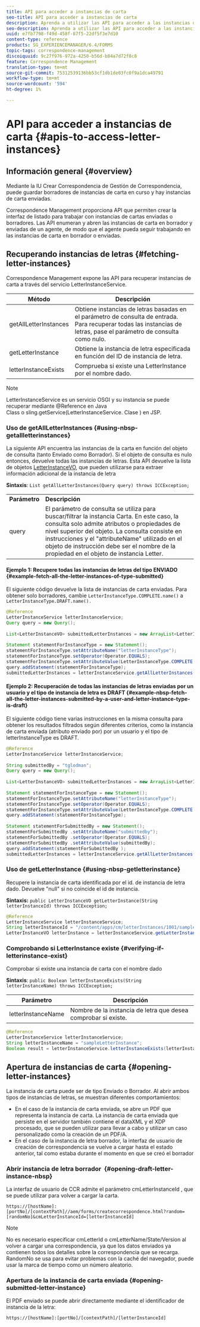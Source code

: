 ```yaml
---
title: API para acceder a instancias de carta
seo-title: API para acceder a instancias de carta
description: Aprenda a utilizar las API para acceder a las instancias de carta.
seo-description: Aprenda a utilizar las API para acceder a las instancias de carta.
uuid: e7fb7798-f49d-458f-87f5-22df5f3e7d10
content-type: reference
products: SG_EXPERIENCEMANAGER/6.4/FORMS
topic-tags: correspondence-management
discoiquuid: 9c27f976-972a-4250-b56d-b84a7d72f8c8
feature: Correspondence Management
translation-type: tm+mt
source-git-commit: 75312539136bb53cf1db1de03fc0f9a1dca49791
workflow-type: tm+mt
source-wordcount: '594'
ht-degree: 1%

---
```



# API para acceder a instancias de carta {#apis-to-access-letter-instances}

## Información general {#overview}

Mediante la IU Crear Correspondencia de Gestión de Correspondencia, puede guardar borradores de instancias de carta en curso y hay instancias de carta enviadas.

Correspondence Management proporciona API que permiten crear la interfaz de listado para trabajar con instancias de cartas enviadas o borradores. Las API enumeran y abren las instancias de carta en borrador y enviadas de un agente, de modo que el agente pueda seguir trabajando en las instancias de carta en borrador o enviadas.

## Recuperando instancias de letras {#fetching-letter-instances}

Correspondence Management expone las API para recuperar instancias de carta a través del servicio LetterInstanceService.

| Método | Descripción |
|--- |--- |
| getAllLetterInstances | Obtiene instancias de letras basadas en el parámetro de consulta de entrada. Para recuperar todas las instancias de letras, pase el parámetro de consulta como nulo. |
| getLetterInstance | Obtiene la instancia de letra especificada en función del ID de instancia de letra. |
| letterInstanceExists | Comprueba si existe una LetterInstance por el nombre dado. |

>[!NOTE]
>
>LetterInstanceService es un servicio OSGI y su instancia se puede recuperar mediante @Reference en Java\
>Class o sling.getService(LetterInstanceService. Clase ) en JSP.

### Uso de getAllLetterInstances {#using-nbsp-getallletterinstances}

La siguiente API encuentra las instancias de la carta en función del objeto de consulta (tanto Enviado como Borrador). Si el objeto de consulta es nulo entonces, devuelve todas las instancias de letras. Esta API devuelve la lista de objetos [LetterInstanceVO](https://helpx.adobe.com/aem-forms/6-2/javadocs/com/adobe/icc/dbforms/obj/LetterInstanceVO.html), que pueden utilizarse para extraer información adicional de la instancia de letra

**Sintaxis**:  `List getAllLetterInstances(Query query) throws ICCException;`

<table> 
 <tbody> 
  <tr> 
   <td><strong>Parámetro</strong></td> 
   <td><strong>Descripción</strong></td> 
  </tr> 
  <tr> 
   <td>query</td> 
   <td>El parámetro de consulta se utiliza para buscar/filtrar la instancia Carta. En este caso, la consulta solo admite atributos o propiedades de nivel superior del objeto. La consulta consiste en instrucciones y el "attributeName" utilizado en el objeto de instrucción debe ser el nombre de la propiedad en el objeto de instancia Letter.<br /> </td> 
  </tr> 
 </tbody> 
</table>

#### Ejemplo 1: Recupere todas las instancias de letras del tipo ENVIADO {#example-fetch-all-the-letter-instances-of-type-submitted}

El siguiente código devuelve la lista de instancias de carta enviadas. Para obtener solo borradores, cambie `LetterInstanceType.COMPLETE.name()` a `LetterInstanceType.DRAFT.name().`

```java
@Reference
LetterInstanceService letterInstanceService;
Query query = new Query();
 
List<LetterInstanceVO> submittedLetterInstances = new ArrayList<LetterInstanceVO>();
 
Statement statementForInstanceType = new Statement();
statementForInstanceType.setAttributeName("letterInstanceType");
statementForInstanceType.setOperator(Operator.EQUALS);
statementForInstanceType.setAttributeValue(LetterInstanceType.COMPLETE.name());
query.addStatement(statementForInstanceType);
submittedLetterInstances = letterInstanceService.getAllLetterInstances(query);
```

#### Ejemplo 2: Recuperación de todas las instancias de letras enviadas por un usuario y el tipo de instancia de letra es DRAFT {#example-nbsp-fetch-all-the-letter-instances-submitted-by-a-user-and-letter-instance-type-is-draft}

El siguiente código tiene varias instrucciones en la misma consulta para obtener los resultados filtrados según diferentes criterios, como la instancia de carta enviada (atributo enviado por) por un usuario y el tipo de letterInstanceType es DRAFT.

```java
@Reference
LetterInstanceService letterInstanceService;
 
String submittedBy = "tglodman";
Query query = new Query();
 
List<LetterInstanceVO> submittedLetterInstances = new ArrayList<LetterInstanceVO>();
 
Statement statementForInstanceType = new Statement();
statementForInstanceType.setAttributeName("letterInstanceType");
statementForInstanceType.setOperator(Operator.EQUALS);
statementForInstanceType.setAttributeValue(LetterInstanceType.COMPLETE.name());
query.addStatement(statementForInstanceType);
 
Statement statementForSubmittedBy = new Statement();
statementForSubmittedBy .setAttributeName("submittedby");
statementForSubmittedBy .setOperator(Operator.EQUALS);
statementForSubmittedBy .setAttributeValue(submittedBy);
query.addStatement(statementForSubmittedBy );
submittedLetterInstances = letterInstanceService.getAllLetterInstances(query);
```

### Uso de getLetterInstance {#using-nbsp-getletterinstance}

Recupere la instancia de carta identificada por el id. de instancia de letra dado. Devuelve &quot;null&quot; si no coincide el id de instancia.

**Sintaxis:** `public LetterInstanceVO getLetterInstance(String letterInstanceId) throws ICCException;`

```java
@Reference
LetterInstanceService letterInstanceService;
String letterInstanceId = "/content/apps/cm/letterInstances/1001/sampleLetterInstance";
LetterInstanceVO letterInstance = letterInstanceService.getLetterInstance(letterInstanceId );
```

### Comprobando si LetterInstance existe {#verifying-if-letterinstance-exist}

Comprobar si existe una instancia de carta con el nombre dado

**Sintaxis**:  `public Boolean letterInstanceExists(String letterInstanceName) throws ICCException;`

| **Parámetro** | **Descripción** |
|---|---|
| letterInstanceName | Nombre de la instancia de letra que desea comprobar si existe. |

```java
@Reference
LetterInstanceService letterInstanceService;
String letterInstanceName = "sampleLetterInstance";
Boolean result = letterInstanceService.letterInstanceExists(letterInstanceName );
```

## Apertura de instancias de carta {#opening-letter-instances}

La instancia de carta puede ser de tipo Enviado o Borrador. Al abrir ambos tipos de instancias de letras, se muestran diferentes comportamientos:

* En el caso de la instancia de carta enviada, se abre un PDF que representa la instancia de carta. La instancia de carta enviada que persiste en el servidor también contiene el dataXML y el XDP procesado, que se pueden utilizar para llevar a cabo y utilizar un caso personalizado como la creación de un PDF/A.
* En el caso de la instancia de letra borrador, la interfaz de usuario de creación de correspondencia se vuelve a cargar hasta el estado anterior, tal como estaba durante el momento en que se creó el borrador

### Abrir instancia de letra borrador  {#opening-draft-letter-instance-nbsp}

La interfaz de usuario de CCR admite el parámetro cmLetterInstanceId , que se puede utilizar para volver a cargar la carta.

`https://[hostName]:[portNo]/[contextPath]//aem/forms/createcorrespondence.html?random=[randomNo]&cmLetterInstanceId=[letterInstanceId]`

>[!NOTE]
>
>No es necesario especificar cmLetterId o cmLetterName/State/Version al volver a cargar una correspondencia, ya que los datos enviados ya contienen todos los detalles sobre la correspondencia que se recarga. RandomNo se usa para evitar problemas con la caché del navegador, puede usar la marca de tiempo como un número aleatorio.

### Apertura de la instancia de carta enviada {#opening-submitted-letter-instance}

El PDF enviado se puede abrir directamente mediante el identificador de instancia de la letra:

`https://[hostName]:[portNo]/[contextPath]/[letterInstanceId]`
